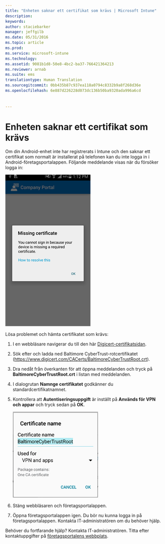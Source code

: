 ```yaml
---
title: "Enheten saknar ett certifikat som krävs | Microsoft Intune"
description: 
keywords: 
author: staciebarker
manager: jeffgilb
ms.date: 05/31/2016
ms.topic: article
ms.prod: 
ms.service: microsoft-intune
ms.technology: 
ms.assetid: 9081b1d8-50e8-4bc2-ba37-766421364213
ms.reviewer: arnab
ms.suite: ems
translationtype: Human Translation
ms.sourcegitcommit: 0bb435b87c937ea118a0794c8332b9a8f268d36e
ms.openlocfilehash: 6e887d226228d073dc136b50ba9320ada996a6cd


---
```



# Enheten saknar ett certifikat som krävs
Om din Android-enhet inte har registrerats i Intune och den saknar ett certifikat som normalt är installerat på telefonen kan du inte logga in i Android-företagsportalappen. Följande meddelande visas när du försöker logga in:

![andr-cert-install-cert-missing](./media/andr-cert_install-1-cert_missing.png)

Lösa problemet och hämta certifikatet som krävs:

1.  I en webbläsare navigerar du till den här [Digicert-certifikatsidan](https://www.digicert.com/digicert-root-certificates.htm).

2.  Sök efter och ladda ned Baltimore CyberTrust-rotcertifikatet (https://www.digicert.com/CACerts/BaltimoreCyberTrustRoot.crt).

3.  Dra nedåt från överkanten för att öppna meddelanden och tryck på **BaltimoreCyberTrustRoot.crt** i listan med meddelanden.

4.  I dialogrutan **Namnge certifikatet** godkänner du standardcertifikatnamnet.

5. Kontrollera att **Autentiseringsuppgift** är inställt på **Används för VPN och appar** och tryck sedan på **OK**.

    ![andr-cert-install-add-cert-name](./media/andr-cert_install-2-add_cert_name.png)

6. Stäng webbläsaren och företagsportalappen.

7. Öppna företagsportalappen igen. Du bör nu kunna logga in på företagsportalappen. Kontakta IT-administratören om du behöver hjälp.

Behöver du fortfarande hjälp? Kontakta IT-administratören. Titta efter kontaktuppgifter på [företagsportalens webbplats](http://portal.manage.microsoft.com).


<!--HONumber=Jun16_HO4-->


